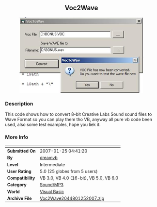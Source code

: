 ﻿<div align="center">

## Voc2Wave

<img src="PIC20071252154525660.jpg">
</div>

### Description

This code shows how to convert 8-bit Creative Labs Sound sound files to Wave Format so you can play them tho VB, anyway all pure vb code been used, also some test examples, hope you liek it.
 
### More Info
 


<span>             |<span>
---                |---
**Submitted On**   |2007-01-25 04:41:20
**By**             |[dreamvb](https://github.com/Planet-Source-Code/PSCIndex/blob/master/ByAuthor/dreamvb.md)
**Level**          |Intermediate
**User Rating**    |5.0 (25 globes from 5 users)
**Compatibility**  |VB 3\.0, VB 4\.0 \(16\-bit\), VB 5\.0, VB 6\.0
**Category**       |[Sound/MP3](https://github.com/Planet-Source-Code/PSCIndex/blob/master/ByCategory/sound-mp3__1-45.md)
**World**          |[Visual Basic](https://github.com/Planet-Source-Code/PSCIndex/blob/master/ByWorld/visual-basic.md)
**Archive File**   |[Voc2Wave2044801252007\.zip](https://github.com/Planet-Source-Code/dreamvb-voc2wave__1-67737/archive/master.zip)








